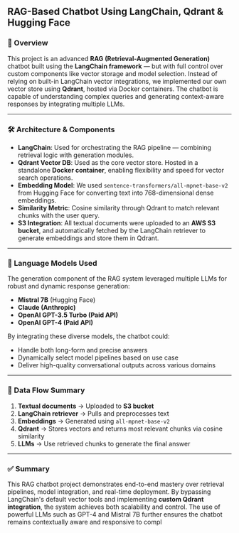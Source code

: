 ## RAG-Based Chatbot Using LangChain, Qdrant & Hugging Face

### 🤖 Overview
This project is an advanced **RAG (Retrieval-Augmented Generation)** chatbot built using the **LangChain framework** — but with full control over custom components like vector storage and model selection. Instead of relying on built-in LangChain vector integrations, we implemented our own vector store using **Qdrant**, hosted via Docker containers. The chatbot is capable of understanding complex queries and generating context-aware responses by integrating multiple LLMs.

---

### 🛠️ Architecture & Components
- **LangChain**: Used for orchestrating the RAG pipeline — combining retrieval logic with generation modules.
- **Qdrant Vector DB**: Used as the core vector store. Hosted in a standalone **Docker container**, enabling flexibility and speed for vector search operations.
- **Embedding Model**: We used `sentence-transformers/all-mpnet-base-v2` from Hugging Face for converting text into 768-dimensional dense embeddings.
- **Similarity Metric**: Cosine similarity through Qdrant to match relevant chunks with the user query.
- **S3 Integration**: All textual documents were uploaded to an **AWS S3 bucket**, and automatically fetched by the LangChain retriever to generate embeddings and store them in Qdrant.

---

### 🧠 Language Models Used
The generation component of the RAG system leveraged multiple LLMs for robust and dynamic response generation:
- **Mistral 7B** (Hugging Face)
- **Claude (Anthropic)**
- **OpenAI GPT-3.5 Turbo (Paid API)**
- **OpenAI GPT-4 (Paid API)**

By integrating these diverse models, the chatbot could:
- Handle both long-form and precise answers
- Dynamically select model pipelines based on use case
- Deliver high-quality conversational outputs across various domains

---

### 🔄 Data Flow Summary
1. **Textual documents** → Uploaded to **S3 bucket**
2. **LangChain retriever** → Pulls and preprocesses text
3. **Embeddings** → Generated using `all-mpnet-base-v2`
4. **Qdrant** → Stores vectors and returns most relevant chunks via cosine similarity
5. **LLMs** → Use retrieved chunks to generate the final answer

---

### ✅ Summary
This RAG chatbot project demonstrates end-to-end mastery over retrieval pipelines, model integration, and real-time deployment. By bypassing LangChain's default vector tools and implementing **custom Qdrant integration**, the system achieves both scalability and control. The use of powerful LLMs such as GPT-4 and Mistral 7B further ensures the chatbot remains contextually aware and responsive to compl